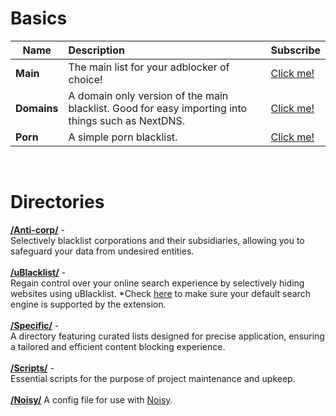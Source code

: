 # Basics
Name |      Description      | Subscribe |
----- |:----------------------|---------|
**Main** | The main list for your adblocker of choice! | [Click me!](https://subscribe.adblockplus.org?location=https%3A%2F%2Fraw.githubusercontent.com%2FNyeUsr%2FBlacklist%2Fmain%2FMain&amp;title=NyeUsr's%20Main%20Blacklist) 
**Domains** | A domain only version of the main blacklist. Good for easy importing into things such as NextDNS. | [Click me!](https://subscribe.adblockplus.org?location=https%3A%2F%2Fraw.githubusercontent.com%2FNyeUsr%2FBlacklist%2Fmain%2FDomains&amp;title=NyeUsr's%20Domain%20Only%20Blacklist)
**Porn** | A simple porn blacklist. | [Click me!](https://subscribe.adblockplus.org?location=https%3A%2F%2Fraw.githubusercontent.com%2FNyeUsr%2FBlacklist%2Fmain%2FPorn&amp;title=NyeUsr's%20Porn%20Blacklist)

<br>

# Directories
**[/Anti-corp/](https://github.com/NyeUsr/Blacklist/tree/main/Anti-Corp#readme)** -<br>
Selectively blacklist corporations and their subsidiaries, allowing you to safeguard your data from undesired entities.<br><br>
**[/uBlacklist/](https://github.com/NyeUsr/Blacklist/tree/main/uBlacklist)** -<br>
Regain control over your online search experience by selectively hiding websites using uBlacklist. *Check [here](https://github.com/iorate/ublacklist#supported-search-engines) to make sure your default search engine is supported by the extension.<br><br>
**[/Specific/](https://github.com/NyeUsr/Blacklist/tree/main/Specific)** -<br>
A directory featuring curated lists designed for precise application, ensuring a tailored and efficient content blocking experience.<br><br>
**[/Scripts/](https://github.com/NyeUsr/Blacklist/tree/main/Scripts)** -<br>
Essential scripts for the purpose of project maintenance and upkeep.<br><br>
**[/Noisy/](https://github.com/NyeUsr/Blacklist/tree/main/Noisy)**
A config file for use with [Noisy](https://github.com/1tayH/noisy).